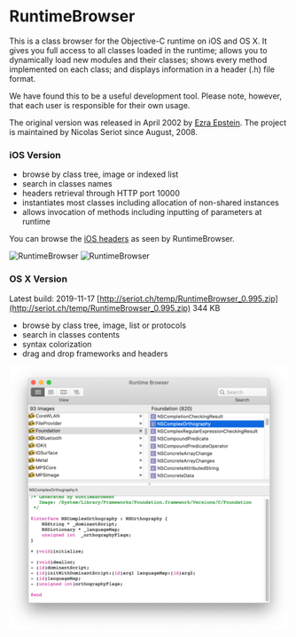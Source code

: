 RuntimeBrowser
==============

This is a class browser for the Objective-C runtime on iOS and OS X. It gives you full access to all classes loaded in the runtime; allows you to dynamically load new modules and their classes; shows every method implemented on each class; and displays information in a header (.h) file format.

We have found this to be a useful development tool. Please note, however, that each user is responsible for their own usage.

The original version was released in April 2002 by [Ezra Epstein](https://github.com/eepstein). The project is maintained by Nicolas Seriot since August, 2008.

### iOS Version

  * browse by class tree, image or indexed list
  * search in classes names
  * headers retrieval through HTTP port 10000
  * instantiates most classes including allocation of non-shared instances
  * allows invocation of methods including inputting of parameters at runtime

You can browse the [iOS headers](https://github.com/nst/iOS-Runtime-Headers) as seen by RuntimeBrowser.

![RuntimeBrowser](art/screenshot_iphone.png "RuntimeBrowser iPhone")
![RuntimeBrowser](art/screenshot_iphone_2.png "RuntimeBrowser iPhone")
    
### OS X Version

Latest build: 2019-11-17 [http://seriot.ch/temp/RuntimeBrowser_0.995.zip](http://seriot.ch/temp/RuntimeBrowser_0.995.zip) 344 KB

  * browse by class tree, image, list or protocols
  * search in classes contents
  * syntax colorization
  * drag and drop frameworks and headers

![Screenshot](art/screenshot.png "RuntimeBrowser Mac OS X")
